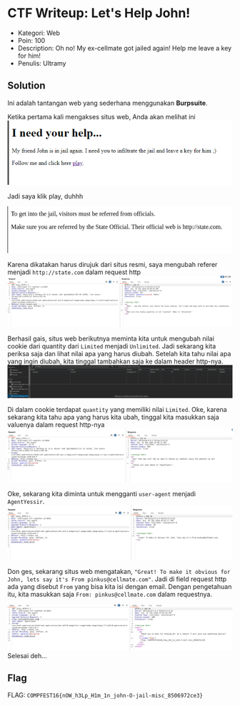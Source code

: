 # CTF Writeup: Let's Help John!

- Kategori: Web
- Poin: 100
- Description: Oh no! My ex-cellmate got jailed again! Help me leave a key for him!
- Penulis: Ultramy

## Solution

Ini adalah tantangan web yang sederhana menggunakan **Burpsuite**.

Ketika pertama kali mengakses situs web, Anda akan melihat ini![alt text](image.png)

Jadi saya klik play, duhhh

![alt text](image-1.png)

Karena dikatakan harus dirujuk dari situs resmi, saya mengubah referer menjadi `http://state.com` dalam request http
![alt text](image-2.png)

Berhasil gais, situs web berikutnya meminta kita untuk mengubah nilai cookie dari quantity dari `Limited` menjadi `Unlimited`. Jadi sekarang kita periksa saja dan lihat nilai apa yang harus diubah. Setelah kita tahu nilai apa yang ingin diubah, kita tinggal tambahkan saja ke dalam header http-nya. ![alt text](image-3.png)

Di dalam cookie terdapat `quantity` yang memiliki nilai `Limited`. Oke, karena sekarang kita tahu apa yang harus kita ubah, tinggal kita masukkan saja valuenya dalam request http-nya
![alt text](image-4.png)

Oke, sekarang kita diminta untuk mengganti `user-agent` menjadi `AgentYessir`.
![alt text](image-5.png)

Don ges, sekarang situs web mengatakan, `"Great! To make it obvious for John, lets say it's From pinkus@cellmate.com"`. Jadi di field request http ada yang disebut `From` yang bisa kita isi dengan email. Dengan pengetahuan itu, kita masukkan saja `From: pinkus@cellmate.com` dalam requestnya.

![alt text](image-6.png)
Selesai deh...


## Flag
FLAG: `COMPFEST16{nOW_h3Lp_H1m_1n_john-O-jail-misc_8506972ce3}`